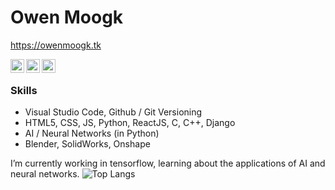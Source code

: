 # Owen Moogk

https://owenmoogk.tk

<a href="https://twitter.com/owen_moogk">
  <img align="left" alt="Twitter" width="22px" src="https://raw.githubusercontent.com/peterthehan/peterthehan/master/assets/twitter.svg" />
</a>
<a href="https://www.linkedin.com/in/owen-moogk-1ab9371b8/">
  <img align="left" alt="LinkedIn" width="22px" src="https://raw.githubusercontent.com/peterthehan/peterthehan/master/assets/linkedin.svg" />
</a>
<a href="https://open.spotify.com/user/uoxjt33b2c9axd2h9d74l3wag">
  <img align="left" alt="Spotify" width="22px" src="https://upload.wikimedia.org/wikipedia/commons/1/19/Spotify_logo_without_text.svg" />
</a>
<br />

### Skills
- Visual Studio Code, Github / Git Versioning
- HTML5, CSS, JS, Python, ReactJS, C, C++, Django
- AI / Neural Networks (in Python)
- Blender, SolidWorks, Onshape

I’m currently working in tensorflow, learning about the applications of AI and neural networks.
![Top Langs](https://github-readme-stats.vercel.app/api/top-langs/?username=owenmoogk&layout=compact)

